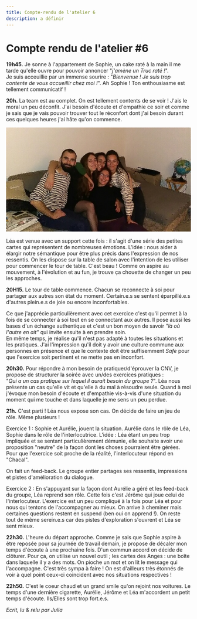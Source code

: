```yaml
---
title: Compte-rendu de l'atelier 6
description: a définir
---
```


# Compte rendu de l'atelier #6  
**19h45.** 
Je sonne à l'appartement de Sophie, un cake raté à la main il me tarde qu'elle ouvre pour pouvoir annoncer "*j'amène un Truc raté !*".  
Je suis acceuillie par un immense sourire : "*Bienvenue ! Je suis trop contente de vous accueillir chez moi !*". Ah Sophie ! Ton enthousiasme est tellement communicatif !

**20h.**
La team est au complet. On est tellement contents de se voir ! J'ais le moral un peu déconfit. J'ai besoin d'écoute et d'empathie ce soir et comme je sais que je vais pouvoir trouver tout le réconfort dont j'ai besoin durant ces quelques heures j'ai hâte qu'on commence.

![Les girafes](https://github.com/cnvpoilsauxpieds/documentation/blob/master/media/atelier-6/groupe.jpg)

Léa est venue avec un support cette fois : il s'agit d'une série des petites cartes qui représentent de nombreuses émotions. L'idée : nous aider à élargir notre sémantique pour être plus précis dans l'expression de nos ressentis. On les dispose sur la table de salon avec l'intention de les utiliser pour commencer le tour de table. C'est beau ! Comme on aspire au mouvement, à l'évolution et au fun, je trouve ça chouette de changer un peu les approches. 

**20H15.**
Le tour de table commence. Chacun se reconnecte à soi pour partager aux autres son état du moment. Certain.e.s se sentent éparpillé.e.s
d'autres plein.e.s de joie ou encore inconfortables.

Ce que j'apprécie particulièrement avec cet exercice c'est qu'il permet à la fois de se connecter à soi tout en se connectant aux autres. Il pose aussi les bases d'un échange authentique et c'est un bon moyen de savoir *"là où l'autre en ait"* qui invite ensuite à en prendre soin.  
En même temps, je réalise qu'il n'est pas adapté à toutes les situations et les pratiques. J'ai l'impression qu'il doit y avoir une culture commune aux personnes en présence et que le contexte doit être suffisemment *Safe* pour que l'exercice soit pertinent et ne mette pas en inconfort. 

**20h30.**
Pour répondre à mon besoin de pratiquer/d'éprouver la CNV, je propose de structurer la soirée avec un/des exercices pratiques :  
"*Qui a un cas pratique sur lequel il aurait besoin du groupe ?*". Léa nous présente un cas qu'elle vit et qu'elle à du mal à résoudre seule. Quand à moi j'évoque mon besoin d'écoute et d'empathie vis-à-vis d'une situation du moment qui me touche et dans laquelle je me sens un peu perdue.

**21h.** 
C'est parti ! Léa nous expose son cas. On décide de faire un jeu de rôle. Même plusieurs ! 

Exercice 1 : 
Sophie et Aurélie, jouent la situation. Aurélie dans le rôle de Léa, Sophie dans le rôle de l'interlocutrice. L'idée : Léa étant un peu trop impliquée et se sentant particulièrement démunie, elle souhaite avoir une proposition "neutre" de la façon dont les choses pourraient être gérées. Pour que l'exercice soit proche de la réalité, l'interlocuteur répond en "Chacal".

On fait un feed-back. Le groupe entier partages ses ressentis, impressions et pistes d'amélioration du dialogue.

Exercice 2 : 
En s'appuyant sur la façon dont Aurélie a géré et les feed-back du groupe, Léa reprend son rôle. Cette fois c'est Jérôme qui joue celui de l'interlocuteur. L'exercice est un peu compliqué à la fois pour Léa et pour nous qui tentons de l'accompagner au mieux. On arrive à cheminer mais certaines questions restent en suspend (ben oui on apprend !). On reste tout de même serein.e.s car des pistes d'exploration s'ouvrent et Léa se sent mieux. 

**22h30.**
L'heure du départ approche. Comme je sais que Sophie aspire à être reposée pour sa journée de travail demain, je propose de décaler mon temps d'écoute à une prochaine fois. D'un commun accord on décide de clôturer. 
Pour ça, on utilise un nouvel outil ; les cartes des Anges : une boîte dans laquelle il y a des mots. On pioche un mot et on lit le message qui l'accompagne. C'est très sympa à faire ! On est d'ailleurs très étonnés de voir à quel point ceux-ci coincident avec nos situations respectives ! 

**22h50.**
C'est le coeur chaud et un grand smile qu'on rejoint nos voitures. Le temps d'une dernière cigarette, Aurélie, Jérôme et Léa m'accordent un petit temps d'écoute. Ils/Elles sont trop fort.e.s.


*Ecrit, lu & relu par Julia*
